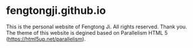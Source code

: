 # fengtongji.github.io
This is the personal website of Fengtong Ji. All rights reserved. Thank you.
The theme of this website is degined based on Parallelism HTML 5 (https://html5up.net/parallelism).
